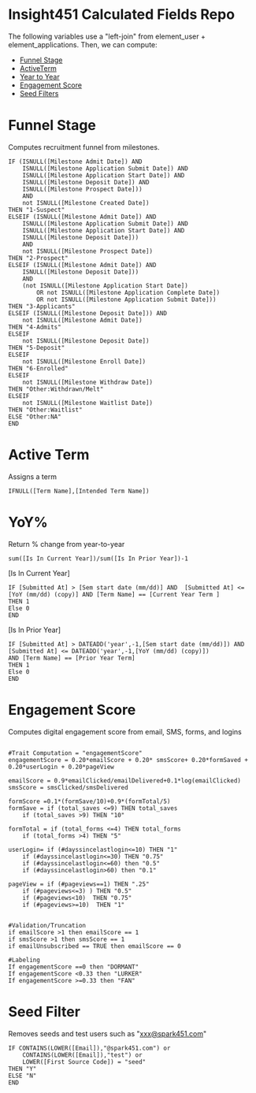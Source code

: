 # Insight451 Calculated Fields Repo
The following variables use a "left-join" from element_user + element_applications.  Then, we can compute:  

* [Funnel Stage](#funnel-stage)
* [ActiveTerm](#active-term)
* [Year to Year](#yoy)
* [Engagement Score](#engagement-score)
* [Seed Filters](#seed-filter)


# Funnel Stage 

Computes recruitment funnel from milestones.
```
IF (ISNULL([Milestone Admit Date]) AND 
    ISNULL([Milestone Application Submit Date]) AND 
    ISNULL([Milestone Application Start Date]) AND
    ISNULL([Milestone Deposit Date]) AND 
    ISNULL([Milestone Prospect Date]))
    AND
    not ISNULL([Milestone Created Date])
THEN "1-Suspect"
ELSEIF (ISNULL([Milestone Admit Date]) AND 
    ISNULL([Milestone Application Submit Date]) AND 
    ISNULL([Milestone Application Start Date]) AND
    ISNULL([Milestone Deposit Date]))
    AND
    not ISNULL([Milestone Prospect Date])
THEN "2-Prospect"
ELSEIF (ISNULL([Milestone Admit Date]) AND
    ISNULL([Milestone Deposit Date]))
    AND
    (not ISNULL([Milestone Application Start Date]) 
        OR not ISNULL([Milestone Application Complete Date]) 
        OR not ISNULL([Milestone Application Submit Date])) 
THEN "3-Applicants"
ELSEIF (ISNULL([Milestone Deposit Date])) AND 
    not ISNULL([Milestone Admit Date])
THEN "4-Admits"
ELSEIF
    not ISNULL([Milestone Deposit Date])
THEN "5-Deposit"
ELSEIF
    not ISNULL([Milestone Enroll Date])
THEN "6-Enrolled"
ELSEIF
    not ISNULL([Milestone Withdraw Date])
THEN "Other:Withdrawn/Melt"
ELSEIF
    not ISNULL([Milestone Waitlist Date])
THEN "Other:Waitlist"
ELSE "Other:NA"
END
```

# Active Term
Assigns a term
```
IFNULL([Term Name],[Intended Term Name])
```

# YoY%
Return % change from year-to-year
```
sum([Is In Current Year])/sum([Is In Prior Year])-1

```
[Is In Current Year]
```
IF [Submitted At] > [Sem start date (mm/dd)] AND  [Submitted At] <= [YoY (mm/dd) (copy)] AND [Term Name] == [Current Year Term ]
THEN 1
Else 0
END
```

[Is In Prior Year]
```
IF [Submitted At] > DATEADD('year',-1,[Sem start date (mm/dd)]) AND  
[Submitted At] <= DATEADD('year',-1,[YoY (mm/dd) (copy)])
AND [Term Name] == [Prior Year Term]
THEN 1
Else 0
END
```

# Engagement Score
Computes digital engagement score from email, SMS, forms, and logins
```

#Trait Computation = "engagementScore"
engagementScore = 0.20*emailScore + 0.20* smsScore+ 0.20*formSaved + 0.20*userLogin + 0.20*pageView

emailScore = 0.9*emailClicked/emailDelivered+0.1*log(emailClicked)
smsScore = smsClicked/smsDelivered

formScore =0.1*(formSave/10)+0.9*(formTotal/5)
formSave = if (total_saves <=9) THEN total_saves
	if (total_saves >9) THEN "10"

formTotal = if (total_forms <=4) THEN total_forms
	if (total_forms >4) THEN "5"
 
userLogin= if (#dayssincelastlogin<=10) THEN "1" 
	if (#dayssincelastlogin<=30) THEN "0.75"
	if (#dayssincelastlogin<=60) then "0.5"
	if (#dayssincelastlogin>60) then "0.1"

pageView = if (#pageviews==1) THEN ".25" 
	if (#pageviews<=3) ) THEN "0.5"
	if (#pageviews<10)  THEN "0.75"
	if (#pageviews>=10)  THEN "1"


#Validation/Truncation
if emailScore >1 then emailScore == 1
if smsScore >1 then smsScore == 1
if emailUnsubscribed == TRUE then emailScore == 0

#Labeling
If engagementScore ==0 then "DORMANT"
If engagementScore <0.33 then "LURKER"
If engagementScore >=0.33 then "FAN"

```

# Seed Filter
Removes seeds and test users such as "xxx@spark451.com"
```
IF CONTAINS(LOWER([Email]),"@spark451.com") or 
	CONTAINS(LOWER([Email]),"test") or 
	LOWER([First Source Code]) = "seed" 
THEN "Y" 
ELSE "N" 
END

```
